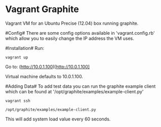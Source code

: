 Vagrant Graphite
================

Vagrant VM for an Ubuntu Precise (12.04) box running graphite.

#Config#
There are some config options available in 'vagrant.config.rb' which allow you to easily change the IP address the VM uses.

#Installation#
Run:

	vagrant up

Go to: (http://10.0.1.100)[http://10.0.1.100]
	
Virtual machine defaults to 10.0.1.100.

#Adding Data#
To add test data you can run the graphite example client which can be found at '/opt/graphite/examples/example-client.py'

	vagrant ssh
	
	/opt/graphite/examples/example-client.py
	
This will add system load value every 60 seconds.
